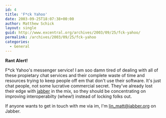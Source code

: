 ```yaml
---
id: 4
title: 'F*ck Yahoo'
date: 2003-09-25T18:07:38+00:00
author: Matthew Schick
layout: single
guid: http://www.excentral.org/archives/2003/09/25/fck-yahoo/
permalink: /archives/2003/09/25/fck-yahoo
categories:
  - General
---
```

**Rant Alert!**

F*ck Yahoo's messenger service!  I am soo damn tired of dealing with all of
these propietary chat services and their complete waste of time and resources
trying to keep people off em that don't use their software.  It's just chat
people, not some lucrative commercial secret.  They've already lost their edge
with [jabber](http://www.jabber.org) in the mix, so they should be
concentrating on improving interoperabilty (whew!) instead of locking folks
out.

If anyone wants to get in touch with me via im, I'm
lin_matt@jabber.org on Jabber.
